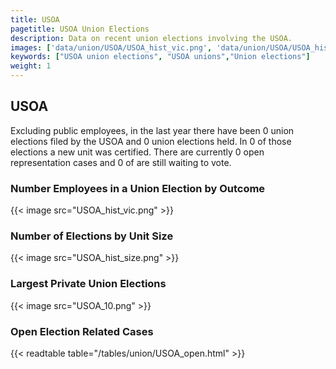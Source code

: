 ```yaml
---
title: USOA
pagetitle: USOA Union Elections
description: Data on recent union elections involving the USOA.
images: ['data/union/USOA/USOA_hist_vic.png', 'data/union/USOA/USOA_hist_size.png', 'data/union/USOA/USOA_10.png']
keywords: ["USOA union elections", "USOA unions","Union elections"]
weight: 1
---
```

##  USOA

Excluding public employees, in the last year there have been 0 union elections filed by the USOA and 0 union elections held. In 0 of those elections a new unit was certified. There are currently 0 open representation cases and 0 of are still waiting to vote.

### Number Employees in a Union Election by Outcome
{{< image src="USOA_hist_vic.png" >}}

### Number of Elections by Unit Size
{{< image src="USOA_hist_size.png" >}}

### Largest Private Union Elections
{{< image src="USOA_10.png" >}}

### Open Election Related Cases
{{< readtable table="/tables/union/USOA_open.html" >}}

